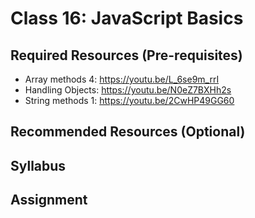 # Class 16: JavaScript Basics

## Required Resources (Pre-requisites)
* Array methods 4: https://youtu.be/L_6se9m_rrI
* Handling Objects: https://youtu.be/N0eZ7BXHh2s
* String methods 1: https://youtu.be/2CwHP49GG60

## Recommended Resources (Optional)

## Syllabus

## Assignment
